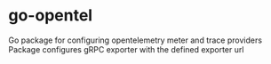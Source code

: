 # go-opentel
Go package for configuring opentelemetry meter and trace providers
Package configures gRPC exporter with the defined exporter url
